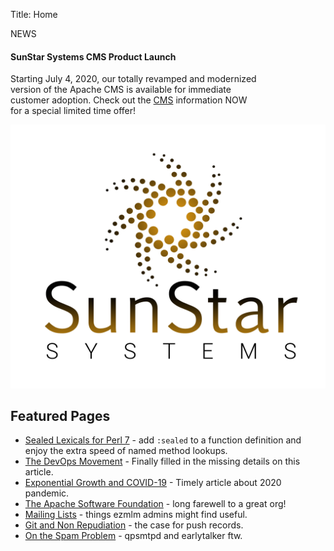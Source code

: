 Title: Home

<div class="card border-success text-white float-lg-right" style="max-width:25rem">
	<div class="card-header">NEWS</div>
	<div class="card-body">
		<h4 class="card-title">SunStar Systems CMS Product Launch</h4>
		<p class="card-text">Starting <span class='text-danger'>July 4, 2020</span>, our totally revamped and modernized version of the Apache CMS is available for immediate customer adoption.  Check out the <a href="/CMS/">CMS</a> information <span class="text-success">NOW</span> for a special limited time offer!</p>
	</div>
</div>

![SunStar Systems](images/sunstarlogowhole.png)

## Featured Pages

- [Sealed Lexicals for Perl 7](/essays/perl7-sealed-lexicals) - add `:sealed` to a function definition and enjoy the extra speed of named method lookups.
- [The DevOps Movement](/essays/devops) - Finally filled in the missing details on this article.
- [Exponential Growth and COVID-19](/essays/power) - Timely article about 2020 pandemic.
- [The Apache Software Foundation](/clients/apache) - long farewell to a great org!
- [Mailing Lists](/essays/mailing-lists) - things ezmlm admins might find useful.
- [Git and Non Repudiation](/essays/git-and-non-repudiation) - the case for push records.
- [On the Spam Problem](/essays/spam) - qpsmtpd and earlytalker ftw.

